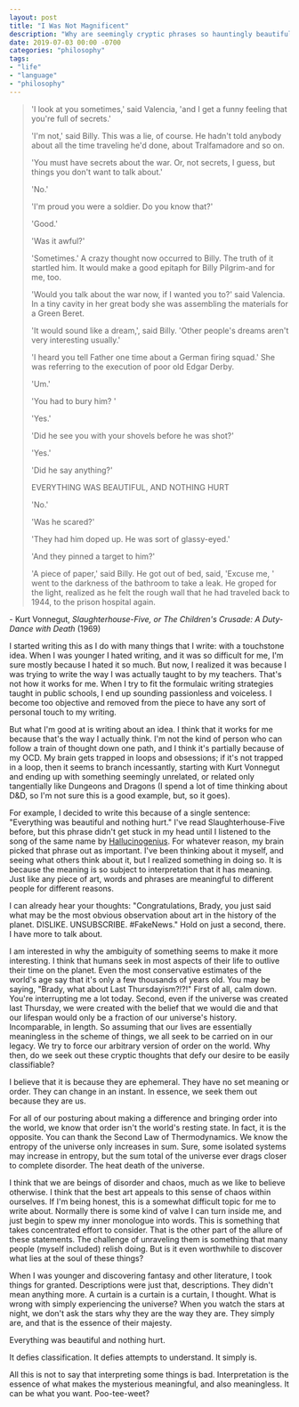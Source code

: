 ```yaml
---
layout: post
title: "I Was Not Magnificent"
description: "Why are seemingly cryptic phrases so hauntingly beautiful?"
date: 2019-07-03 00:00 -0700
categories: "philosophy"
tags:
- "life"
- "language"
- "philosophy"
---
```

> 'I look at you sometimes,' said Valencia, 'and I get a funny feeling that you're full of secrets.'
>
> 'I'm not,' said Billy. This was a lie, of course. He hadn't told anybody about all the time traveling he'd done, about Tralfamadore and so on.
>
> 'You must have secrets about the war. Or, not secrets, I guess, but things you don't want to talk about.'
>
> 'No.'
>
> 'I'm proud you were a soldier. Do you know that?'
>
> 'Good.'
>
> 'Was it awful?'
>
> 'Sometimes.' A crazy thought now occurred to Billy. The truth of it startled him. It would make a good epitaph for Billy Pilgrim-and for me, too.
>
> 'Would you talk about the war now, if I wanted you to?' said Valencia. In a tiny cavity in her great body she was assembling the materials for a Green Beret.
>
> 'It would sound like a dream,', said Billy. 'Other people's dreams aren't very interesting usually.'
>
> 'I heard you tell Father one time about a German firing squad.' She was referring to the execution of poor old Edgar Derby.
>
> 'Um.'
>
> 'You had to bury him? '
>
> 'Yes.'
>
> 'Did he see you with your shovels before he was shot?'
>
> 'Yes.'
>
> 'Did he say anything?'
>
> EVERYTHING WAS BEAUTIFUL, AND NOTHING HURT
>
> 'No.'
>
> 'Was he scared?'
> 
> 'They had him doped up. He was sort of glassy-eyed.'
>
> 'And they pinned a target to him?'
>
> 'A piece of paper,' said Billy. He got out of bed, said, 'Excuse me, ' went to the darkness of the bathroom to take a leak. He groped for the light, realized as he felt the rough wall that he had traveled back to 1944, to the prison hospital again.

\- Kurt Vonnegut, *Slaughterhouse-Five, or The Children's Crusade: A Duty-Dance with Death* (1969)

I started writing this as I do with many things that I write: with a touchstone idea. When I was younger I hated writing, and it was so difficult for me, I'm sure mostly because I hated it so much.
But now, I realized it was because I was trying to write the way I was actually taught to by my teachers. That's not how it works for me.
When I try to fit the formulaic writing strategies taught in public schools, I end up sounding passionless and voiceless. I become too objective and removed from the piece to have any sort of personal touch to my writing.

But what I'm good at is writing about an idea. I think that it works for me because that's the way I actually think.
I'm not the kind of person who can follow a train of thought down one path, and I think it's partially because of my OCD. My brain gets trapped in loops and obsessions; if it's not trapped in a loop, then it seems to branch incessantly, starting with Kurt Vonnegut and ending up with something seemingly unrelated, or related only tangentially like Dungeons and Dragons (I spend a lot of time thinking about D&D, so I'm not sure this is a good example, but, so it goes).

For example, I decided to write this because of a single sentence: "Everything was beautiful and nothing hurt." I've read Slaughterhouse-Five before, but this phrase didn't get stuck in my head until I listened to the song of the same name by [Hallucinogenius][song].
For whatever reason, my brain picked that phrase out as important. I've been thinking about it myself, and seeing what others think about it, but I realized something in doing so. It is because the meaning is so subject to interpretation that it has meaning.
Just like any piece of art, words and phrases are meaningful to different people for different reasons.

I can already hear your thoughts: "Congratulations, Brady, you just said what may be the most obvious observation about art in the history of the planet. DISLIKE. UNSUBSCRIBE. #FakeNews."
Hold on just a second, there. I have more to talk about.

I am interested in why the ambiguity of something seems to make it more interesting. I think that humans seek in most aspects of their life to outlive their time on the planet. Even the most conservative estimates of the world's age say that it's only a few thousands of years old. You may be saying, "Brady, what about Last Thursdayism?!?!" First of all, calm down. You're interrupting me a lot today. Second, even if the universe was created last Thursday, we were created with the belief that we would die and that our lifespan would only be a fraction of our universe's history. Incomparable, in length.
So assuming that our lives are essentially meaningless in the scheme of things, we all seek to be carried on in our legacy. We try to force our arbitrary version of order on the world.
Why then, do we seek out these cryptic thoughts that defy our desire to be easily classifiable?

I believe that it is because they are ephemeral. They have no set meaning or order. They can change in an instant.
In essence, we seek them out because they are us.

For all of our posturing about making a difference and bringing order into the world, we know that order isn't the world's resting state. In fact, it is the opposite.
You can thank the Second Law of Thermodynamics. We know the entropy of the universe only increases in sum. Sure, some isolated systems may increase in entropy, but the sum total of the universe ever drags closer to complete disorder.
The heat death of the universe.

I think that we are beings of disorder and chaos, much as we like to believe otherwise. I think that the best art appeals to this sense of chaos within ourselves.
If I'm being honest, this is a somewhat difficult topic for me to write about. Normally there is some kind of valve I can turn inside me, and just begin to spew my inner monologue into words.
This is something that takes concentrated effort to consider. That is the other part of the allure of these statements.
The challenge of unraveling them is something that many people (myself included) relish doing.
But is it even worthwhile to discover what lies at the soul of these things?

When I was younger and discovering fantasy and other literature, I took things for granted. Descriptions were just that, descriptions. They didn't mean anything more.
A curtain is a curtain is a curtain, I thought.
What is wrong with simply experiencing the universe?
When you watch the stars at night, we don't ask the stars why they are the way they are. They simply are, and that is the essence of their majesty.

Everything was beautiful and nothing hurt.

It defies classification. It defies attempts to understand. It simply is.

All this is not to say that interpreting some things is bad. Interpretation is the essence of what makes the mysterious meaningful, and also meaningless. It can be what you want. Poo-tee-weet?

[song]: https://open.spotify.com/track/5J9na3tuaNRok2UrgTqzGY?si=ONLRb-iWTYuiUySmiUHE_g
